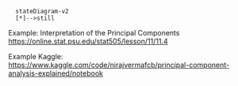 
```mermaid
  stateDiagram-v2
  [*]-->still
  ```


Example: Interpretation of the Principal Components </br>
https://online.stat.psu.edu/stat505/lesson/11/11.4

Example Kaggle: </br>
https://www.kaggle.com/code/nirajvermafcb/principal-component-analysis-explained/notebook
